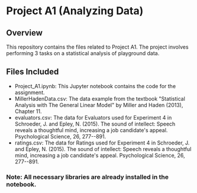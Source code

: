# Project A1 (Analyzing Data)


## Overview
This repository contains the files related to Project A1. The project involves performing 3 tasks on a statistical analysis of playground data.

## Files Included
- Project_A1.ipynb: This Jupyter notebook contains the code for the assignment.
- MillerHadenData.csv: The data example from the textbook "Statistical Analysis with The General Linear Model" by Miller and Haden (2013), Chapter 11.
- evaluators.csv: The data for Evaluators used for Experiment 4 in Schroeder, J. and Epley, N. (2015). The sound of intellect: Speech reveals a thoughtful mind, increasing a job candidate's appeal. Psychological Science, 26, 277--891.
- ratings.csv: The data for Ratings used for Experiment 4 in Schroeder, J. and Epley, N. (2015). The sound of intellect: Speech reveals a thoughtful mind, increasing a job candidate's appeal. Psychological Science, 26, 277--891.
  
### Note: All necessary libraries are already installed in the notebook.
